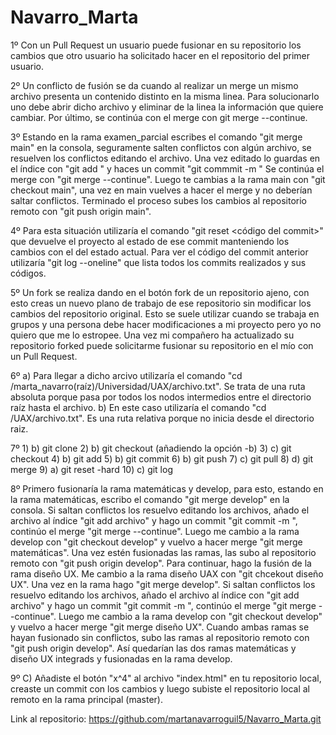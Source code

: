 # Navarro_Marta
1º Con un Pull Request un usuario puede fusionar en su repositorio los cambios que otro usuario ha solicitado hacer en el repositorio del primer usuario.

2º Un conflicto de fusión se da cuando al realizar un merge un mismo archivo presenta un contenido distinto en la misma linea. Para solucionarlo uno debe abrir dicho archivo y eliminar de la linea la información que quiere cambiar. Por último, se continúa con el merge con git merge --continue.

3º Estando en la rama examen_parcial escribes el comando "git merge main" en la consola, seguramente salten conflictos con algún archivo, se resuelven los conflictos editando el archivo. Una vez editado lo guardas en el índice con "git add <archivo>" y haces un commit "git commmit -m <mensaje>" Se continúa el merge con "git merge --continue". Luego te cambias a la rama main con "git checkout main", una vez en main vuelves a hacer el merge y no deberían saltar conflictos. Terminado el proceso subes los cambios al repositorio remoto con "git push origin main".

4º Para esta situación utilizaría el comando "git reset <código del commit>" que devuelve el proyecto al estado de ese commit manteniendo los cambios con el del estado actual. Para ver el código del commit anterior utilizaría "git log --oneline" que lista todos los commits realizados y sus códigos. 

5º Un fork se realiza dando en el botón fork de un repositorio ajeno, con esto creas un nuevo plano de trabajo de ese repositorio sin modificar los cambios del repositorio original. Esto se suele utilizar cuando se trabaja en grupos y una persona debe hacer modificaciones a mi proyecto pero yo no quiero que me lo estropee. Una vez mi compañero ha actualizado su repositorio forked puede solicitarme fusionar su repositorio en el mío con un Pull Request.

6º a) Para llegar a dicho arcivo utilizaría el comando "cd /marta_navarro(raíz)/Universidad/UAX/archivo.txt". Se trata de una ruta absoluta porque pasa por todos los nodos intermedios entre el directorio raíz hasta el archivo.
b) En este caso utilizaría el comando "cd /UAX/archivo.txt". Es una ruta relativa porque no inicia desde el directorio raiz.

7º 1) b) git clone 2) b) git checkout (añadiendo la opción -b) 3) c) git checkout 4) b) git add 5) b) git commit 6) b) git push 7) c) git pull 8) d) git merge 9) a) git reset -hard 10) c) git log

8º Primero fusionaría la rama matemáticas y develop, para esto, estando en la rama matemáticas, escribo el comando "git merge develop" en la consola. Si saltan conflictos los resuelvo editando los archivos, añado el archivo al índice "git add archivo" y hago un commit "git commit -m <mensaje>", continúo el merge "git merge --continue". Luego me cambio a la rama develop con "git checkout develop" y vuelvo a hacer merge "git merge matemáticas". Una vez estén fusionadas las ramas, las subo al repositorio remoto con "git push origin develop". Para continuar, hago la fusión de la rama diseño UX. Me cambio a la rama diseño UAX con "git chcekout diseño UX". Una  vez en la rama hago "git merge develop". Si saltan conflictos los resuelvo editando los archivos, añado el archivo al índice con "git add archivo" y hago un commit "git commit -m <mensaje>", continúo el merge "git merge --continue". Luego me cambio a la rama develop con "git checkout develop" y vuelvo a hacer merge "git merge diseño UX". Cuando ambas ramas se hayan fusionado sin conflictos, subo las ramas al repositorio remoto con "git push origin develop". Así quedarían las dos ramas matemáticas y diseño UX integrads y fusionadas en la rama develop. 

9º C) Añadiste el botón "x^4" al archivo "index.html" en tu repositorio local, creaste un commit con los cambios y luego subiste el repositorio local al remoto en la rama principal (master).

Link al repositorio: https://github.com/martanavarroguil5/Navarro_Marta.git
